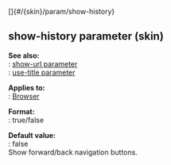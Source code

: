 []{#/{skin}/param/show-history}    
## show-history parameter (skin)    
**See also:**    
:   [show-url parameter](ref/%7Bskin%7D/param/show-url)    
:   [use-title parameter](ref/%7Bskin%7D/param/use-title)    
<!-- -->    
**Applies to:**    
:   [Browser](ref/%7Bskin%7D/control/browser)    
<!-- -->    
**Format:**    
:   true/false    
<!-- -->    
**Default value:**    
:   false    
Show forward/back navigation buttons.  